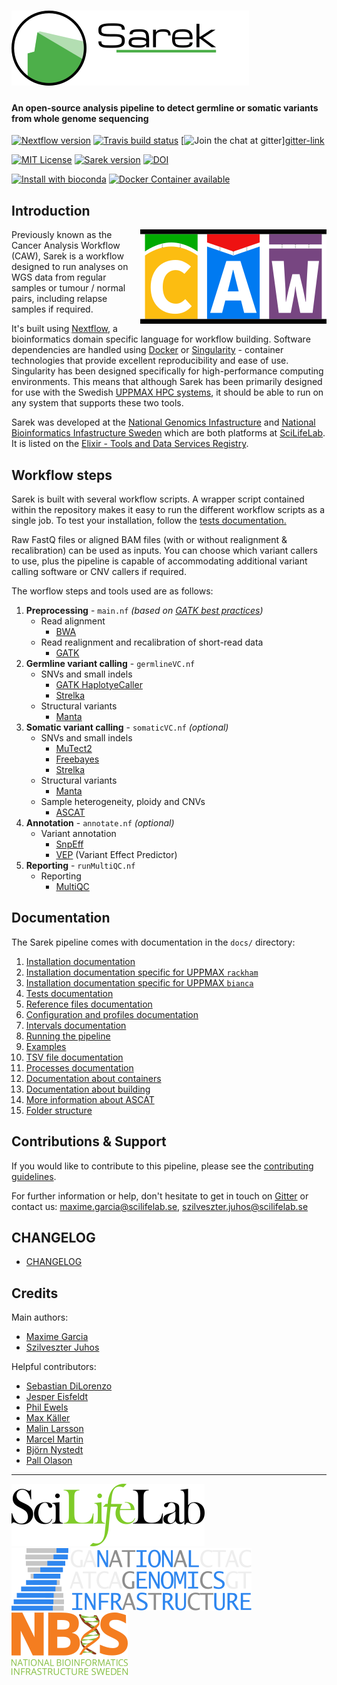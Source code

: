 # [![Sarek](https://raw.githubusercontent.com/SciLifeLab/Sarek/master/docs/images/Sarek_logo.png "Sarek")](http://opensource.scilifelab.se/projects/sarek/)

#### An open-source analysis pipeline to detect germline or somatic variants from whole genome sequencing

[![Nextflow version][nextflow-badge]][nextflow-link]
[![Travis build status][travis-badge]][travis-link]
[![Join the chat at [gitter](gitter-link)][gitter-badge]][gitter-link]

[![MIT License][license-badge]][license-link]
[![Sarek version][version-badge]][version-link]
[![DOI][zenodo-badge]][zenodo-link]

[![Install with bioconda][bioconda-badge]][bioconda-link]
[![Docker Container available][docker-badge]][docker-link]

## Introduction

<img align="right" title="CAW" src="https://raw.githubusercontent.com/SciLifeLab/Sarek/master/docs/images/CAW_logo.png">

Previously known as the Cancer Analysis Workflow (CAW),
Sarek is a workflow designed to run analyses on WGS data from regular samples or tumour / normal pairs, including relapse samples if required.

It's built using [Nextflow][nextflow-link], a bioinformatics domain specific language for workflow building. Software dependencies are handled using [Docker](https://www.docker.com) or [Singularity](http://singularity.lbl.gov) - container technologies that provide excellent reproducibility and ease of use.
Singularity has been designed specifically for high-performance computing environments.
This means that although Sarek has been primarily designed for use with the Swedish [UPPMAX HPC systems](https://www.uppmax.uu.se), it should be able to run on any system that supports these two tools.

Sarek was developed at the [National Genomics Infastructure][ngi-link] and [National Bioinformatics Infastructure Sweden][nbis-link] which are both platforms at [SciLifeLab][scilifelab-link].
It is listed on the [Elixir - Tools and Data Services Registry](https://bio.tools/Sarek).

## Workflow steps

Sarek is built with several workflow scripts.
A wrapper script contained within the repository makes it easy to run the different workflow scripts as a single job.
To test your installation, follow the [tests documentation.](https://github.com/SciLifeLab/Sarek/blob/master/docs/TESTS.md)

Raw FastQ files or aligned BAM files (with or without realignment & recalibration) can be used as inputs.
You can choose which variant callers to use, plus the pipeline is capable of accommodating additional variant calling software or CNV callers if required.

The worflow steps and tools used are as follows:

1. **Preprocessing** - `main.nf` _(based on [GATK best practices](https://software.broadinstitute.org/gatk/best-practices/))_
    * Read alignment
        * [BWA](http://bio-bwa.sourceforge.net/)
    * Read realignment and recalibration of short-read data
        * [GATK](https://github.com/broadgsa/gatk-protected)
2. **Germline variant calling** - `germlineVC.nf`
    * SNVs and small indels
        * [GATK HaplotyeCaller](https://github.com/broadgsa/gatk-protected)
        * [Strelka](https://github.com/Illumina/strelka)
    * Structural variants
        * [Manta](https://github.com/Illumina/manta)
3. **Somatic variant calling** - `somaticVC.nf` _(optional)_
    * SNVs and small indels
        * [MuTect2](https://github.com/broadgsa/gatk-protected)
        * [Freebayes](https://github.com/ekg/freebayes)
        * [Strelka](https://github.com/Illumina/strelka)
    * Structural variants
        * [Manta](https://github.com/Illumina/manta)
    * Sample heterogeneity, ploidy and CNVs
        * [ASCAT](https://github.com/Crick-CancerGenomics/ascat)
4. **Annotation** - `annotate.nf` _(optional)_
    * Variant annotation
        * [SnpEff](http://snpeff.sourceforge.net/)
        * [VEP](https://www.ensembl.org/info/docs/tools/vep/index.html) (Variant Effect Predictor)
5. **Reporting** - `runMultiQC.nf`
    * Reporting
        * [MultiQC](http://multiqc.info)

## Documentation

The Sarek pipeline comes with documentation in the `docs/` directory:

01. [Installation documentation](https://github.com/SciLifeLab/Sarek/blob/master/docs/INSTALL.md)
02. [Installation documentation specific for UPPMAX `rackham`](https://github.com/SciLifeLab/Sarek/blob/master/docs/INSTALL_RACKHAM.md)
03. [Installation documentation specific for UPPMAX `bianca`](https://github.com/SciLifeLab/Sarek/blob/master/docs/INSTALL_BIANCA.md)
04. [Tests documentation](https://github.com/SciLifeLab/Sarek/blob/master/docs/TESTS.md)
05. [Reference files documentation](https://github.com/SciLifeLab/Sarek/blob/master/docs/REFERENCES.md)
06. [Configuration and profiles documentation](https://github.com/SciLifeLab/Sarek/blob/master/docs/CONFIG.md)
07. [Intervals documentation](https://github.com/SciLifeLab/Sarek/blob/master/docs/INTERVALS.md)
08. [Running the pipeline](https://github.com/SciLifeLab/Sarek/blob/master/docs/USAGE.md)
09. [Examples](https://github.com/SciLifeLab/Sarek/blob/master/docs/USE_CASES.md)
10. [TSV file documentation](https://github.com/SciLifeLab/Sarek/blob/master/docs/TSV.md)
11. [Processes documentation](https://github.com/SciLifeLab/Sarek/blob/master/docs/PROCESS.md)
12. [Documentation about containers](https://github.com/SciLifeLab/Sarek/blob/master/docs/CONTAINERS.md)
13. [Documentation about building](https://github.com/SciLifeLab/Sarek/blob/master/docs/BUILD.md)
14. [More information about ASCAT](https://github.com/SciLifeLab/Sarek/blob/master/docs/ASCAT.md)
15. [Folder structure](https://github.com/SciLifeLab/Sarek/blob/master/docs/FOLDER.md)

## Contributions & Support

If you would like to contribute to this pipeline, please see the [contributing guidelines](https://github.com/SciLifeLab/Sarek/blob/master/.github/CONTRIBUTING.md).

For further information or help, don't hesitate to get in touch on [Gitter][gitter-link] or contact us: maxime.garcia@scilifelab.se, szilveszter.juhos@scilifelab.se

## CHANGELOG

- [CHANGELOG](https://github.com/SciLifeLab/Sarek/blob/master/CHANGELOG.md)

## Credits

Main authors:
* [Maxime Garcia](https://github.com/MaxUlysse)
* [Szilveszter Juhos](https://github.com/szilvajuhos)

Helpful contributors:
* [Sebastian DiLorenzo](https://github.com/Sebastian-D)
* [Jesper Eisfeldt](https://github.com/J35P312)
* [Phil Ewels](https://github.com/ewels)
* [Max Käller](https://github.com/gulfshores)
* [Malin Larsson](https://github.com/malinlarsson)
* [Marcel Martin](https://github.com/marcelm)
* [Björn Nystedt](https://github.com/bjornnystedt)
* [Pall Olason](https://github.com/pallolason)

--------------------------------------------------------------------------------

[![SciLifeLab](https://raw.githubusercontent.com/SciLifeLab/Sarek/master/docs/images/SciLifeLab_logo.png "SciLifeLab")][scilifelab-link]
[![NGI](https://raw.githubusercontent.com/SciLifeLab/Sarek/master/docs/images/NGI_logo.png "NGI")][ngi-link]
[![NBIS](https://raw.githubusercontent.com/SciLifeLab/Sarek/master/docs/images/NBIS_logo.png "NBIS")][nbis-link]

[bioconda-badge]:https://img.shields.io/badge/install%20with-bioconda-brightgreen.svg
[bioconda-link]:http://bioconda.github.io/
[docker-badge]: https://img.shields.io/docker/automated/maxulysse/sarek.svg
[docker-link]: https://hub.docker.com/r/maxulysse/sarek
[gitter-badge]: https://img.shields.io/badge/gitter-%20join%20chat%20%E2%86%92-4fb99a.svg
[gitter-link]: https://gitter.im/SciLifeLab/Sarek
[license-badge]: https://img.shields.io/github/license/SciLifeLab/Sarek.svg
[license-link]: https://github.com/SciLifeLab/Sarek/blob/master/LICENSE
[nbis-link]: https://www.nbis.se/
[nextflow-badge]: https://img.shields.io/badge/nextflow-%E2%89%A50.31.0-brightgreen.svg
[nextflow-link]: https://www.nextflow.io/
[ngi-link]: https://ngisweden.scilifelab.se/
[scilifelab-link]: https://www.scilifelab.se/
[travis-badge]: https://api.travis-ci.org/SciLifeLab/Sarek.svg
[travis-link]: https://travis-ci.org/SciLifeLab/Sarek
[version-badge]: https://img.shields.io/github/release/SciLifeLab/Sarek.svg
[version-link]: https://github.com/SciLifeLab/Sarek/releases/latest
[zenodo-badge]: https://zenodo.org/badge/54024046.svg
[zenodo-link]: https://zenodo.org/badge/latestdoi/54024046
